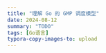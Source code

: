 ```yaml
---
title: "理解 Go 的 GMP 调度模型"
date: 2024-08-12
summary: "TODO"
tags: [Go语言]
typora-copy-images-to: upload
---
```


##  